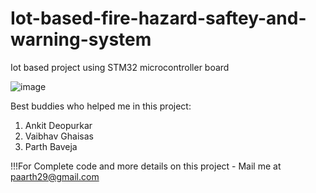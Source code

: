 # Iot-based-fire-hazard-saftey-and-warning-system
Iot based project using STM32 microcontroller board


![image](https://user-images.githubusercontent.com/40622253/45928298-ec793e80-bf5e-11e8-9eae-73212649ea49.png)


Best buddies who helped me in this project:
1. Ankit Deopurkar
2. Vaibhav Ghaisas
3. Parth Baveja

!!!For Complete code and more details on this project - Mail me at paarth29@gmail.com
